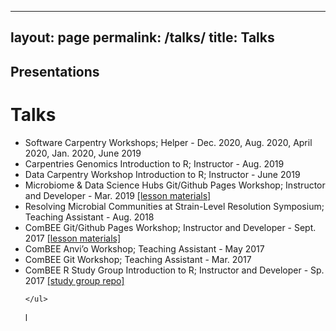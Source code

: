 
---
layout: page
permalink: /talks/
title: Talks
---

## Presentations
# Talks
<ul>
    <li>Software Carpentry Workshops; Helper - Dec. 2020, Aug. 2020, April 2020, Jan. 2020, June 2019</li>				       				       
	<li>Carpentries Genomics Introduction to R; Instructor - Aug. 2019</li>						      
	<li>Data Carpentry Workshop Introduction to R; Instructor - June 2019</li>				                  
	<li>Microbiome & Data Science Hubs Git/Github Pages Workshop; Instructor and Developer - Mar. 2019 <a href="https://combee-uw-madison.github.io/2017-09-29-git-workshop/">[lesson materials]</a></li>
	<li>Resolving Microbial Communities at Strain-Level Resolution Symposium; Teaching Assistant - Aug. 2018</li>
	<li>ComBEE Git/Github Pages Workshop; Instructor and Developer - Sept. 2017 <a href="https://combee-uw-madison.github.io/2017-09-29-git-workshop/">[lesson materials]</a></li>                                  	     
	<li>ComBEE Anvi’o Workshop; Teaching Assistant - May 2017 </li>
	<li>ComBEE Git Workshop; Teaching Assistant	- Mar. 2017	</li>
	<li>ComBEE R Study Group Introduction to R; Instructor and Developer - Sp. 2017 <a href="https://github.com/ComBEE-UW-Madison/RStudyGroup">[study group repo]</a></li>
	
	</ul>
l
